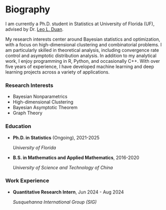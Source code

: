# Biography


I am currently a Ph.D. student in Statistics at University of Florida (UF), advised by Dr. [Leo L. Duan](https://leoduan.github.io/).

My research interests center around Bayesian statistics and optimization, with a focus on high-dimensional clustering and combinatorial problems. I am particularly skilled in theoretical analysis, including convergence rate control and asymptotic distribution analysis. In addition to my analytical work, I enjoy programming in R, Python, and occasionally C++. With over five years of experience, I have developed machine learning and deep learning projects across a variety of applications.



### Research Interests

* Bayesian Nonparametrics
* High-dimensional Clustering
* Bayesian Asymptotic Theorem
* Graph Theory

### Education

* **Ph.D. in Statistics** (Ongoing), 2021-2025

  *University of Florida*

* **B.S. in Mathematics and Applied Mathematics**, 2016-2020

  *University of Science and Technology of China*

### Work Experience

* **Quantitative Research Intern**, Jun 2024 - Aug 2024
  
  *Susquehanna International Group (SIG)*
